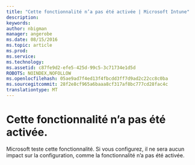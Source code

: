 ```yaml
---
title: "Cette fonctionnalité n’a pas été activée | Microsoft Intune"
description: 
keywords: 
author: nbigman
manager: angerobe
ms.date: 08/15/2016
ms.topic: article
ms.prod: 
ms.service: 
ms.technology: 
ms.assetid: c87fe9d2-efe5-425d-99c5-3c71734e1d5d
ROBOTS: NOINDEX,NOFOLLOW
ms.openlocfilehash: 05ae9ad7f4ed13f4fbcdd3ff7d9ad2c22cc8c0ba
ms.sourcegitcommit: 28f2e8cf965a6baaa8cf317af8bc777cd28fac4c
translationtype: MT
---
```

# Cette fonctionnalité n’a pas été activée.
Microsoft teste cette fonctionnalité. Si vous configurez, il ne sera aucun impact sur la configuration, comme la fonctionnalité n’a pas été activée.
